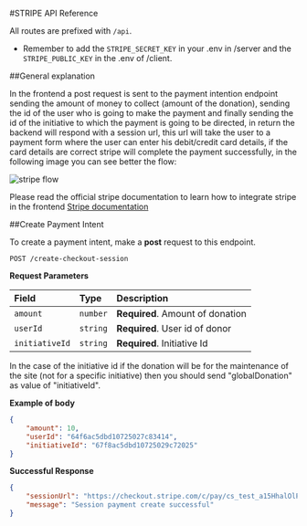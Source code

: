 #STRIPE API Reference

All routes are prefixed with `/api`.

- Remember to add the `STRIPE_SECRET_KEY` in your .env in /server and the `STRIPE_PUBLIC_KEY` in the .env of /client.

##General explanation

In the frontend a post request is sent to the payment intention endpoint sending the amount of money to collect (amount of the donation), sending the id of the user who is going to make the payment and finally sending the id of the initiative to which the payment is going to be directed, in return the backend will respond with a session url, this url will take the user to a payment form where the user can enter his debit/credit card details, if the card details are correct stripe will complete the payment successfully, in the following image you can see better the flow:

![stripe flow](https://miro.medium.com/v2/resize:fit:765/1*1380x8iqFlXB8-e_R7KXVw.png)

Please read the official stripe documentation to learn how to integrate stripe in the frontend [Stripe documentation](https://stripe.com/docs/stripe-js/react)

##Create Payment Intent

To create a payment intent, make a **post** request to this endpoint.

```http
POST /create-checkout-session
```

**Request Parameters**

| Field      | Type     | Description            |
| :--------- | :------- | :--------------------- |
| `amount`    | `number` | **Required**. Amount of donation    |
| `userId` | `string` | **Required**. User id of donor |
| `initiativeId` | `string` | **Required**. Initiative Id |

In the case of the initiative id if the donation will be for the maintenance of the site (not for a specific initiative) then you should send "globalDonation" as value of "initiativeId".

**Example of body**

```json
{
	"amount": 10,
	"userId": "64f6ac5dbd10725027c83414",
	"initiativeId": "67f8ac5dbd10725029c72025"
}
```

**Successful Response**

```json
{
	"sessionUrl": "https://checkout.stripe.com/c/pay/cs_test_a15HhalOlPdWAwKtICaEVboKzERNEV7hPgIRpHqBjpWkKHgtwcNwUph779#fidkdWxOYHwnPyd1blpxYHZxWjA0S1VBNUdDTGBzYFJkf2FXMjVUTjZLSX9wZF10SVRcX0ZPS3xBUV83NXJRM2tIalc9aDQ2SEdJT0k0PUxrZmMwTTFuV3RpMnRJUUBRPElHZGRJUENQXWdjNTUyT2psMnBmMCcpJ2N3amhWYHdzYHcnP3F3cGApJ2lkfGpwcVF8dWAnPyd2bGtiaWBabHFgaCcpJ2BrZGdpYFVpZGZgbWppYWB3dic%2FcXdwYHgl",
	"message": "Session payment create successful"
}
```